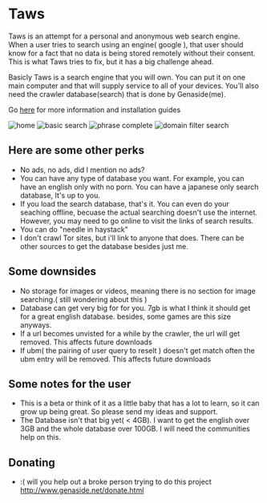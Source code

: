 Taws
====

Taws is an attempt for a personal and anonymous web search engine. 
When a user tries to search using an engine( google ), 
that user should know for a fact that no data is being stored remotely without their consent. 
This is what Taws tries to fix, but it has a big challenge ahead.

Basicly Taws is a search engine that you will own.
You can put it on one main computer and that will supply 
service to all of your devices. You'll also need the 
crawler database(search) that is done by Genaside(me).

Go [here](https://github.com/genaside/taws/wiki) for more information and installation guides

![home](http://www.genaside.net/taws/images/ex1.png)
![basic search](http://www.genaside.net/taws/images/ex2.png)
![phrase complete](http://www.genaside.net/taws/images/ex3.png)
![domain filter search](http://www.genaside.net/taws/images/ex4.png)


Here are some other perks
-------------------------
* No ads, no ads, did I mention no ads?
* You can have any type of database you want. 
  For example, you can have an english only with no porn.
  You can have a japanese only search database, It's up to you.
* If you load the search database, that's it. 
  You can even do your seaching offline, becuase 
  the actual searching doesn't use the internet.
  However, you may need to go online to visit the links of search results.
* You can do "needle in haystack"
* I don't crawl Tor sites, but i'll link to anyone that does. 
  There can be other sources to get the database besides just me.

Some downsides
--------------
* No storage for images or videos, meaning there is no section for 
  image searching.( still wondering about this )
* Database can get very big for for you. 7gb is what I think it 
  should get for a great english database. besides, some games are this size anyways.
* If a url becomes unvisted for a while by the crawler, the url will get removed. 
  This affects future downloads
* If ubm( the pairing of user query to reselt ) doesn't get match often
  the ubm entry will be removed. This affects future downloads

Some notes for the user
-----------------------
* This is a beta or think of it as a little baby that 
  has a lot to learn, so it can grow up being great. 
  So please send my ideas and support.
* The Database isn't that big yet( < 4GB). I want to get the 
  english over 3GB and the whole database over 100GB. 
  I will need the communities help on this.

Donating
--------
* :( will you help out a broke person trying to do this project
  http://www.genaside.net/donate.html